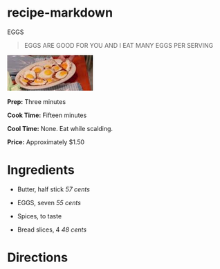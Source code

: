 # recipe-markdown
EGGS

>EGGS ARE GOOD FOR YOU AND I EAT MANY EGGS PER SERVING

![EGGS](./Capture.PNG)

**Prep:** Three minutes

**Cook Time:** Fifteen minutes

**Cool Time:** None. Eat while scalding.

**Price:** Approximately $1.50

# Ingredients 

* Butter, half stick *57 cents*

* EGGS, seven *55 cents*

* Spices, to taste 

* Bread slices, 4 *48 cents*

# Directions





